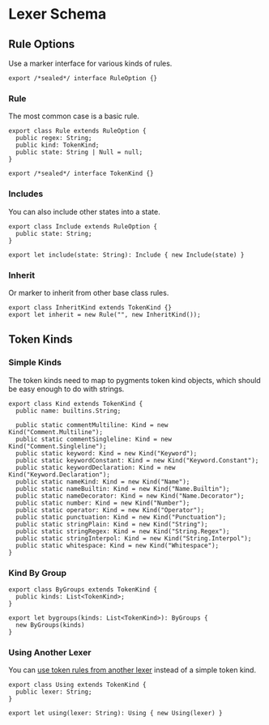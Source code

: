 # Lexer Schema

## Rule Options

Use a marker interface for various kinds of rules.

    export /*sealed*/ interface RuleOption {}

### Rule

The most common case is a basic rule.

    export class Rule extends RuleOption {
      public regex: String;
      public kind: TokenKind;
      public state: String | Null = null;
    }

    export /*sealed*/ interface TokenKind {}

### Includes

You can also include other states into a state.

    export class Include extends RuleOption {
      public state: String;
    }

    export let include(state: String): Include { new Include(state) }

### Inherit

Or marker to inherit from other base class rules.

    export class InheritKind extends TokenKind {}
    export let inherit = new Rule("", new InheritKind());

## Token Kinds

### Simple Kinds

The token kinds need to map to pygments token kind objects, which should be easy
enough to do with strings.

    export class Kind extends TokenKind {
      public name: builtins.String;

      public static commentMultiline: Kind = new Kind("Comment.Multiline");
      public static commentSingleline: Kind = new Kind("Comment.Singleline");
      public static keyword: Kind = new Kind("Keyword");
      public static keywordConstant: Kind = new Kind("Keyword.Constant");
      public static keywordDeclaration: Kind = new Kind("Keyword.Declaration");
      public static nameKind: Kind = new Kind("Name");
      public static nameBuiltin: Kind = new Kind("Name.Builtin");
      public static nameDecorator: Kind = new Kind("Name.Decorator");
      public static number: Kind = new Kind("Number");
      public static operator: Kind = new Kind("Operator");
      public static punctuation: Kind = new Kind("Punctuation");
      public static stringPlain: Kind = new Kind("String");
      public static stringRegex: Kind = new Kind("String.Regex");
      public static stringInterpol: Kind = new Kind("String.Interpol");
      public static whitespace: Kind = new Kind("Whitespace");
    }

### Kind By Group

    export class ByGroups extends TokenKind {
      public kinds: List<TokenKind>;
    }

    export let bygroups(kinds: List<TokenKind>): ByGroups {
      new ByGroups(kinds)
    }

### Using Another Lexer

You can [use token rules from another lexer][using-multiple-lexers] instead of
a simple token kind.

    export class Using extends TokenKind {
      public lexer: String;
    }

    export let using(lexer: String): Using { new Using(lexer) }

[temp-after-static]: https://github.com/temper-lang/temper/issues/1628
[using-multiple-lexers]: https://pygments.org/docs/lexerdevelopment/#using-multiple-lexers
